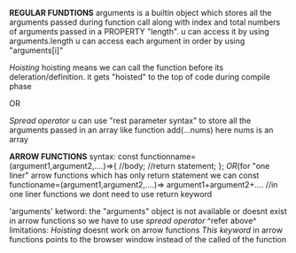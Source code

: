 **REGULAR FUNDTIONS**
arguments is a builtin object which stores all the arguments passed during function call along with index and total numbers of arguments passed in a PROPERTY "length".
u can access it by using arguments.length
u can access each argument in order by using "arguments[i]"

*Hoisting*
hoisting means we can call the function before its deleration/definition. it gets "hoisted" to the top of code during compile phase

OR

*Spread operator*
u can use "rest parameter syntax" to store all the arguments passed in an array like 
function add(...nums) here nums is an array


**ARROW FUNCTIONS**
syntax: const functionname=(argument1,argument2,....)=>{
                    //body;
                    //return statement;
                    };
        *OR*(for "one liner" arrow functions which has only return statement we can
        const functioname=(argument1,argument2,....)=> argument1+argument2+....    //in one liner functions we dont need to use return keyword

'arguments' ketword: the "arguments" object is not available or doesnt exist in arrow functions so we have to use *spread operator* ^refer above^
limitations: *Hoisting* doesnt work on arrow functions
             *This keyword* in arrow functions points to the browser window instead of the called of the function  
